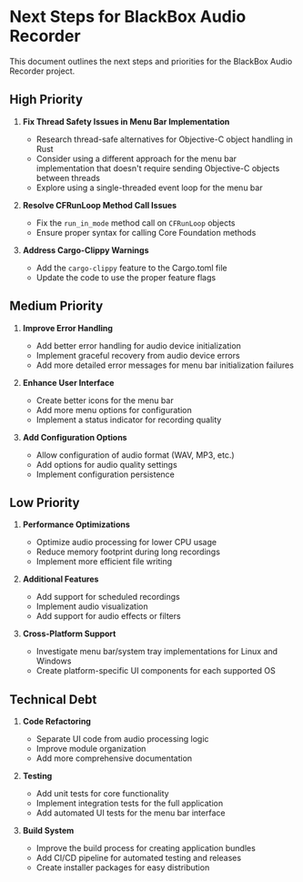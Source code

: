 # Next Steps for BlackBox Audio Recorder

This document outlines the next steps and priorities for the BlackBox Audio Recorder project.

## High Priority

1. **Fix Thread Safety Issues in Menu Bar Implementation**
   - Research thread-safe alternatives for Objective-C object handling in Rust
   - Consider using a different approach for the menu bar implementation that doesn't require sending Objective-C objects between threads
   - Explore using a single-threaded event loop for the menu bar

2. **Resolve CFRunLoop Method Call Issues**
   - Fix the `run_in_mode` method call on `CFRunLoop` objects
   - Ensure proper syntax for calling Core Foundation methods

3. **Address Cargo-Clippy Warnings**
   - Add the `cargo-clippy` feature to the Cargo.toml file
   - Update the code to use the proper feature flags

## Medium Priority

1. **Improve Error Handling**
   - Add better error handling for audio device initialization
   - Implement graceful recovery from audio device errors
   - Add more detailed error messages for menu bar initialization failures

2. **Enhance User Interface**
   - Create better icons for the menu bar
   - Add more menu options for configuration
   - Implement a status indicator for recording quality

3. **Add Configuration Options**
   - Allow configuration of audio format (WAV, MP3, etc.)
   - Add options for audio quality settings
   - Implement configuration persistence

## Low Priority

1. **Performance Optimizations**
   - Optimize audio processing for lower CPU usage
   - Reduce memory footprint during long recordings
   - Implement more efficient file writing

2. **Additional Features**
   - Add support for scheduled recordings
   - Implement audio visualization
   - Add support for audio effects or filters

3. **Cross-Platform Support**
   - Investigate menu bar/system tray implementations for Linux and Windows
   - Create platform-specific UI components for each supported OS

## Technical Debt

1. **Code Refactoring**
   - Separate UI code from audio processing logic
   - Improve module organization
   - Add more comprehensive documentation

2. **Testing**
   - Add unit tests for core functionality
   - Implement integration tests for the full application
   - Add automated UI tests for the menu bar interface

3. **Build System**
   - Improve the build process for creating application bundles
   - Add CI/CD pipeline for automated testing and releases
   - Create installer packages for easy distribution 